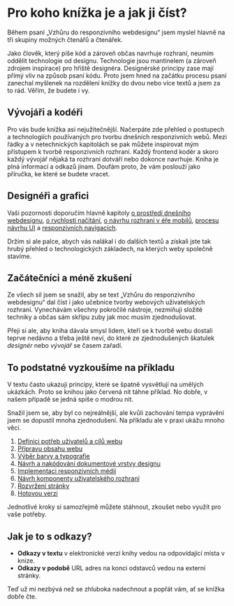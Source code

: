 # Pro koho knížka je a jak ji číst?

Během psaní „Vzhůru do responzivního webdesignu“ jsem myslel hlavně na tři skupiny možných čtenářů a čtenářek. 

Jako člověk, který píše kód a zároveň občas navrhuje rozhraní, neumím oddělit technologie od designu. Technologie jsou mantinelem (a zároveň zdrojem inspirace) pro hřiště designéra. Designérské principy zase mají přímý vliv na způsob psaní kódu. Proto jsem hned na začátku procesu psaní zanechal myšlenek na rozdělení knížky do dvou nebo více textů a jsem za to rád. Věřím, že budete i vy.


## Vývojáři a kodéři

Pro vás bude knížka asi nejužitečnější. Načerpáte zde přehled o postupech a technologiích používaných pro tvorbu dnešních responzivních webů. Mezi řádky a v netechnických kapitolách se pak můžete inspirovat mým přístupem k tvorbě responzivních rozhraní. Každý frontend kodér a skoro každý vývojář nějaká ta rozhraní dotváří nebo dokonce navrhuje. Kniha je plná informací a odkazů jinam. Doufám proto, že vám poslouží jako příručka, ke které se budete vracet.


## Designéři a grafici

Vaši pozornosti doporučím hlavně kapitoly [o prostředí dnešního webdesignu](kap-prostredi.md), [o rychlosti načítání](kap-rychlost.md), [o návrhu rozhraní v éře mobilů](kap-ui.md), [procesu návrhu UI](kap-ui-proces.md) a [responzivních navigacích](kap-navigace.md). 

Držím si ale palce, abych vás  nalákal i do dalších textů a získali jste tak hrubý přehled o technologických základech, na kterých weby společně stavíme. 


## Začátečníci a méně zkušení

Ze všech sil jsem se snažil, aby se text „Vzhůru do responzivního webdesignu“ dal číst i jako učebnice tvorby webových uživatelských rozhraní. Vynechávám všechny pokročilé nástroje, nezmiňuji složité techniky a občas sám skřípu zuby jak moc musím zjednodušovat. 

Přeji si ale, aby kniha dávala smysl lidem, kteří se k tvorbě webu dostali teprve nedávno a třeba ještě neví, do které ze zjednodušených škatulek *designér* nebo *vývojář* se časem zařadí.


## To podstatné vyzkoušíme na příkladu

V textu často ukazuji principy, které se špatně vysvětlují na umělých ukázkách. Proto se knihou jako červená nit táhne příklad. No dobře, v našem případě se jedná spíše o modrou nit. 

Snažil jsem se, aby byl co nejreálnější, ale kvůli zachování tempa vyprávění jsem se dopustil mnoha zjednodušení. Na příkladu ale v praxi ukážu mnoho věcí.

1. [Definici potřeb uživatelů a cílů webu](priklad-ux-canvas.md)
2. [Přípravu obsahu webu](priklad-obsah.md)
3. [Výběr barvy a typografie](priklad-barvy-typografie.md)
4. [Návrh a nakódování dokumentové vrstvy designu](priklad-dokument.md)
5. [Implementaci responzivních médií](priklad-media.md)
6. [Návrh komponenty uživatelského rozhraní](priklad-navrh-komponenty.md)
7. [Rozvržení stránky](priklad-layout.md)
8. [Hotovou verzi](priklad-hotovo.md)

Jednotlivé kroky si samozřejmě můžete stáhnout, zkoušet nebo využít pro vaše potřeby.

## Jak je to s odkazy?

- **Odkazy v textu** v elektronické verzi knihy vedou na odpovídající místa v knize.
- **Odkazy v podobě** URL adres na konci odstavců vedou na externí stránky.

Teď už mi nezbývá než se zhluboka nadechnout a popřát vám, ať se knížka dobře čte. 

